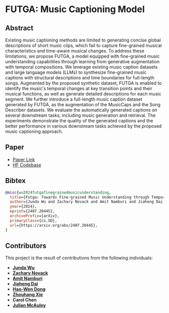 # FUTGA: Music Captioning Model

## Abstract
Existing music captioning methods are limited to generating concise global descriptions of short music clips, which fail to capture fine-grained musical characteristics and time-aware musical changes. To address these limitations, we propose FUTGA, a model equipped with fine-grained music understanding capabilities through learning from generative augmentation with temporal compositions. We leverage existing music caption datasets and large language models (LLMs) to synthesize fine-grained music captions with structural descriptions and time boundaries for full-length songs. Augmented by the proposed synthetic dataset, FUTGA is enabled to identify the music's temporal changes at key transition points and their musical functions, as well as generate detailed descriptions for each music segment. We further introduce a full-length music caption dataset generated by FUTGA, as the augmentation of the MusicCaps and the Song Describer datasets. We evaluate the automatically generated captions on several downstream tasks, including music generation and retrieval. The experiments demonstrate the quality of the generated captions and the better performance in various downstream tasks achieved by the proposed music captioning approach.

## Paper
- [Paper Link](https://arxiv.org/pdf/2407.20445)
- [HF Codebase](https://huggingface.co/JoshuaW1997/FUTGA)


## Bibtex
```bibtex
@misc{wu2024futgafinegrainedmusicunderstanding,
  title={Futga: Towards Fine-grained Music Understanding through Temporally-enhanced Generative Augmentation}, 
  author={Junda Wu and Zachary Novack and Amit Namburi and Jiaheng Dai and Hao-Wen Dong and Zhouhang Xie and Carol Chen and Julian McAuley},
  year={2024},
  eprint={2407.20445},
  archivePrefix={arXiv},
  primaryClass={cs.SD},
  url={https://arxiv.org/abs/2407.20445}, 
}
```

## Contributors
This project is the result of contributions from the following individuals:
- [**Junda Wu**]()
- [**Zachary Novack**](https://zacharynovack.github.io/)
- [**Amit Namburi**](https://namburiamit.com/)
- [**Jiaheng Dai**](https://www.linkedin.com/in/jiaheng-dai-564454282/)
- [**Hao-Wen Dong**](https://hermandong.com/)
- [**Zhouhang Xie**](https://zhouhanxie.github.io/)
- **Carol Chen**
- [**Julian McAuley**](https://cseweb.ucsd.edu/~jmcauley/)
